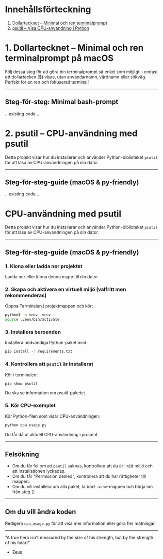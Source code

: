# Innehållsförteckning

1. [Dollartecknet – Minimal och ren terminalprompt](#1-dollartecknet--minimal-och-ren-terminalprompt-på-macos)
2. [psutil – Visa CPU-användning i Python](#2-psutil--cpu-användning-med-psutil)


# 1. Dollartecknet – Minimal och ren terminalprompt på macOS

Följ dessa steg för att göra din terminalprompt så enkel som möjligt – endast ett dollartecken ($) visas, utan användarnamn, värdnamn eller sökväg. Perfekt för en ren och fokuserad terminal!

---

## Steg-för-steg: Minimal bash-prompt
...existing code...


# 2. psutil – CPU-användning med psutil

Detta projekt visar hur du installerar och använder Python-biblioteket `psutil` för att läsa av CPU-användningen på din dator.

---

## Steg-för-steg-guide (macOS & py-friendly)
...existing code...




# CPU-användning med psutil

Detta projekt visar hur du installerar och använder Python-biblioteket `psutil` för att läsa av CPU-användningen på din dator.

---

## Steg-för-steg-guide (macOS & py-friendly)

### 1. Klona eller ladda ner projektet

Ladda ner eller klona denna mapp till din dator.

### 2. Skapa och aktivera en virtuell miljö (valfritt men rekommenderas)

Öppna Terminalen i projektmappen och kör:

```bash
python3 -m venv .venv
source .venv/bin/activate
```

### 3. Installera beroenden

Installera nödvändiga Python-paket med:

```bash
pip install -r requirements.txt
```

### 4. Kontrollera att `psutil` är installerat

Kör i terminalen:

```bash
pip show psutil
```

Du ska se information om psutil-paketet.

### 5. Kör CPU-exemplet

Kör Python-filen som visar CPU-användningen:

```bash
python cpu_usage.py
```

Du får då ut aktuell CPU-användning i procent.

---

## Felsökning

- Om du får fel om att `psutil` saknas, kontrollera att du är i rätt miljö och att installationen lyckades.
- Om du får "Permission denied", kontrollera att du har rättigheter till mappen.
- Om du vill installera om alla paket, ta bort `.venv`-mappen och börja om från steg 2.

---

## Om du vill ändra koden

Redigera `cpu_usage.py` för att visa mer information eller göra fler mätningar.

---

"A true hero isn't measured by the size of his strength, but by the strength of his heart"
- Zeus
